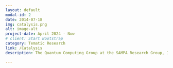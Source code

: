 ```yaml
---
layout: default
modal-id: 2
date: 2014-07-18
img: catalysis.png
alt: image-alt
project-date: April 2024 - Now
# client: Start Bootstrap
category: Tematic Research
link: /Catalysis
description: The Quantum Computing Group at the SAMPA Research Group, Institute of Physics – University of São Paulo (USP) focuses on the development and application of computational methods to study quantum systems and materials. Our research explores quantum simulation techniques aimed at understanding the ground-state properties of matter, catalytic processes, and the electronic structure of complex systems. We combine quantum computing algorithms with numerical approaches such as Monte Carlo methods, variational techniques, and many-body approximations to model realistic materials with high accuracy and scalability. By bridging quantum information science and computational physics, our goal is to build new paradigms for simulating matter and advancing the predictive power of quantum technologies in materials science and chemistry.

---
```

